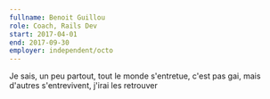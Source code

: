 ```yaml
---
fullname: Benoit Guillou
role: Coach, Rails Dev
start: 2017-04-01
end: 2017-09-30
employer: independent/octo
---
```

Je sais, un peu partout, tout le monde s'entretue, c'est pas gai, mais d'autres s'entrevivent, j'irai les retrouver
